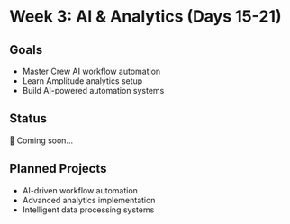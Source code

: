 # Week 3: AI & Analytics (Days 15-21)

## Goals
- Master Crew AI workflow automation
- Learn Amplitude analytics setup
- Build AI-powered automation systems

## Status
🔄 Coming soon...

## Planned Projects
- AI-driven workflow automation
- Advanced analytics implementation
- Intelligent data processing systems
